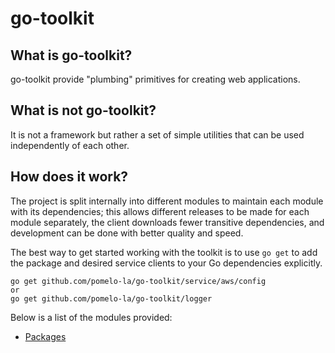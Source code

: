 # go-toolkit

## What is go-toolkit?

go-toolkit provide "plumbing" primitives for creating web applications.

## What is not go-toolkit?

It is not a framework but rather a set of simple utilities that 
can be used independently of each other.

## How does it work?
The project is split internally into different modules to maintain 
each module with its dependencies; this allows different releases 
to be made for each module separately, the client downloads 
fewer transitive dependencies, and development can be done 
with better quality and speed.

The best way to get started working with the toolkit is 
to use `go get` to add the package and desired service clients 
to your Go dependencies explicitly.


    go get github.com/pomelo-la/go-toolkit/service/aws/config
    or
    go get github.com/pomelo-la/go-toolkit/logger

Below is a list of the modules provided:

- [Packages](./packages.md)
